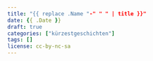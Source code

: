 ```yaml
---
title: "{{ replace .Name "-" " " | title }}"
date: {{ .Date }}
draft: true
categories: ["kürzestgeschichten"]
tags: []
license: cc-by-nc-sa
---
```


